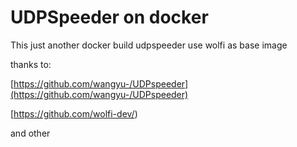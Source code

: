 # UDPSpeeder on docker

This just another docker build udpspeeder use wolfi as base image

thanks to:

[https://github.com/wangyu-/UDPspeeder](https://github.com/wangyu-/UDPspeeder)

[https://github.com/wolfi-dev/)

and other

